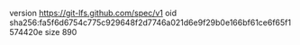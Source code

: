 version https://git-lfs.github.com/spec/v1
oid sha256:fa5f6d6754c775c929648f2d7746a021d6e9f29b0e166bf61ce6f65f1574420e
size 890
